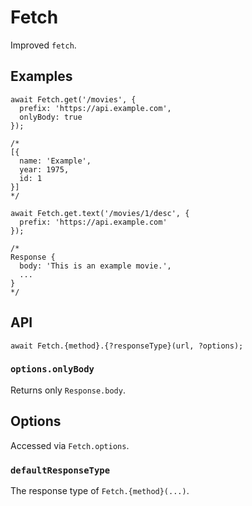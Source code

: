 # Fetch

Improved `fetch`.


## Examples

```JS
await Fetch.get('/movies', {
  prefix: 'https://api.example.com',
  onlyBody: true
});

/*
[{
  name: 'Example',
  year: 1975,
  id: 1
}]
*/
```

```JS
await Fetch.get.text('/movies/1/desc', {
  prefix: 'https://api.example.com'
});

/*
Response {
  body: 'This is an example movie.',
  ...
}
*/
```


## API

```JS
await Fetch.{method}.{?responseType}(url, ?options);
```

### `options.onlyBody`

Returns only `Response.body`.


## Options

Accessed via `Fetch.options`.

### `defaultResponseType`

The response type of `Fetch.{method}(...)`.


